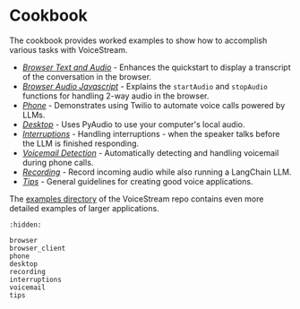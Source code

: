 # Cookbook

The cookbook provides worked examples to show how to accomplish various tasks with VoiceStream.  

* *[Browser Text and Audio](./browser)* - Enhances the quickstart to display a transcript of the conversation in the browser. 
* *[Browser Audio Javascript](./browser_client)* - Explains the `startAudio` and `stopAudio` functions for handling 2-way audio in the browser.
* *[Phone](./phone)* - Demonstrates using Twilio to automate voice calls powered by LLMs.
* *[Desktop](./desktop)* - Uses PyAudio to use your computer's local audio.
* *[Interruptions](./interruptions)* - Handling interruptions - when the speaker talks before the LLM is finished responding.
* *[Voicemail Detection](./voicemail)* - Automatically detecting and handling voicemail during phone calls.
* *[Recording](./recording)* - Record incoming audio while also running a LangChain LLM.
* *[Tips](./tips)* - General guidelines for creating good voice applications.

The [examples directory](https://github.com/DaveDeCaprio/voice-stream/blob/main/examples) of the VoiceStream repo contains
even more detailed examples of larger applications. 

```{toctree}
:hidden:

browser
browser_client
phone
desktop
recording
interruptions
voicemail
tips
```

